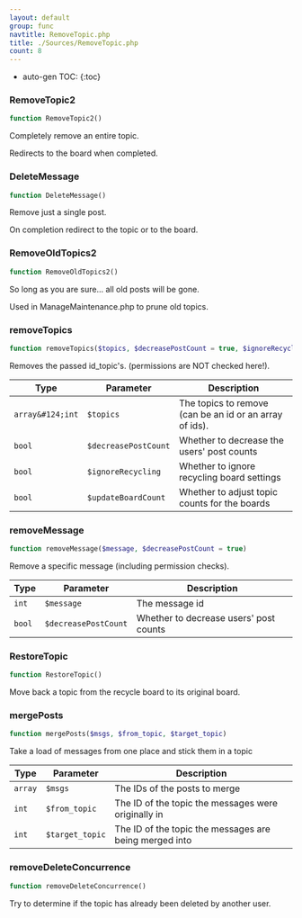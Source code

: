 ```yaml
---
layout: default
group: func
navtitle: RemoveTopic.php
title: ./Sources/RemoveTopic.php
count: 8
---
```

* auto-gen TOC:
{:toc}
### RemoveTopic2

```php
function RemoveTopic2()
```
Completely remove an entire topic.

Redirects to the board when completed.

### DeleteMessage

```php
function DeleteMessage()
```
Remove just a single post.

On completion redirect to the topic or to the board.

### RemoveOldTopics2

```php
function RemoveOldTopics2()
```
So long as you are sure... all old posts will be gone.

Used in ManageMaintenance.php to prune old topics.

### removeTopics

```php
function removeTopics($topics, $decreasePostCount = true, $ignoreRecycling = false, $updateBoardCount = true)
```
Removes the passed id_topic's. (permissions are NOT checked here!).



Type|Parameter|Description
---|---|---
`array&#124;int`|`$topics`|The topics to remove (can be an id or an array of ids).
`bool`|`$decreasePostCount`|Whether to decrease the users' post counts
`bool`|`$ignoreRecycling`|Whether to ignore recycling board settings
`bool`|`$updateBoardCount`|Whether to adjust topic counts for the boards

### removeMessage

```php
function removeMessage($message, $decreasePostCount = true)
```
Remove a specific message (including permission checks).



Type|Parameter|Description
---|---|---
`int`|`$message`|The message id
`bool`|`$decreasePostCount`|Whether to decrease users' post counts

### RestoreTopic

```php
function RestoreTopic()
```
Move back a topic from the recycle board to its original board.



### mergePosts

```php
function mergePosts($msgs, $from_topic, $target_topic)
```
Take a load of messages from one place and stick them in a topic



Type|Parameter|Description
---|---|---
`array`|`$msgs`|The IDs of the posts to merge
`int`|`$from_topic`|The ID of the topic the messages were originally in
`int`|`$target_topic`|The ID of the topic the messages are being merged into

### removeDeleteConcurrence

```php
function removeDeleteConcurrence()
```
Try to determine if the topic has already been deleted by another user.



